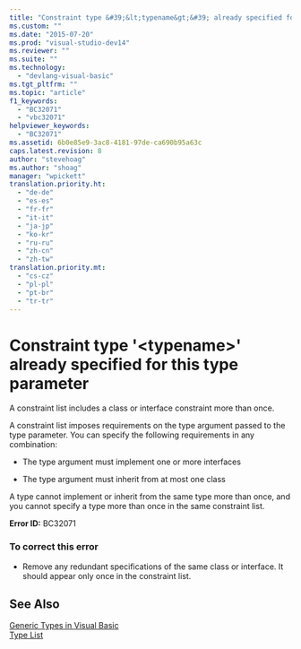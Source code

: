 ```yaml
---
title: "Constraint type &#39;&lt;typename&gt;&#39; already specified for this type parameter"
ms.custom: ""
ms.date: "2015-07-20"
ms.prod: "visual-studio-dev14"
ms.reviewer: ""
ms.suite: ""
ms.technology: 
  - "devlang-visual-basic"
ms.tgt_pltfrm: ""
ms.topic: "article"
f1_keywords: 
  - "BC32071"
  - "vbc32071"
helpviewer_keywords: 
  - "BC32071"
ms.assetid: 6b0e85e9-3ac8-4181-97de-ca690b95a63c
caps.latest.revision: 8
author: "stevehoag"
ms.author: "shoag"
manager: "wpickett"
translation.priority.ht: 
  - "de-de"
  - "es-es"
  - "fr-fr"
  - "it-it"
  - "ja-jp"
  - "ko-kr"
  - "ru-ru"
  - "zh-cn"
  - "zh-tw"
translation.priority.mt: 
  - "cs-cz"
  - "pl-pl"
  - "pt-br"
  - "tr-tr"
---
```

# Constraint type &#39;&lt;typename&gt;&#39; already specified for this type parameter
A constraint list includes a class or interface constraint more than once.  
  
 A constraint list imposes requirements on the type argument passed to the type parameter. You can specify the following requirements in any combination:  
  
-   The type argument must implement one or more interfaces  
  
-   The type argument must inherit from at most one class  
  
 A type cannot implement or inherit from the same type more than once, and you cannot specify a type more than once in the same constraint list.  
  
 **Error ID:** BC32071  
  
### To correct this error  
  
-   Remove any redundant specifications of the same class or interface. It should appear only once in the constraint list.  
  
## See Also  
 [Generic Types in Visual Basic](../../visual-basic/programming-guide/language-features/data-types/generic-types.md)   
 [Type List](../../visual-basic/language-reference/statements/type-list.md)